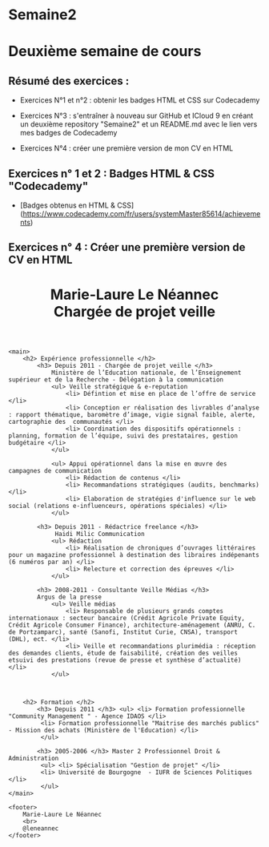 # Semaine2
# Deuxième semaine de cours


## Résumé des exercices :

* Exercices N°1 et n°2 : obtenir les badges HTML et CSS sur Codecademy

* Exercices N°3 : s'entraîner à nouveau sur GitHub et ICloud 9 en créant un deuxième repository "Semaine2" et un README.md avec le lien vers mes badges de Codecademy

* Exercices N°4 : créer une première version de mon CV en HTML


## Exercices n° 1 et 2 : Badges HTML & CSS "Codecademy"
* [Badges obtenus en HTML & CSS] (https://www.codecademy.com/fr/users/systemMaster85614/achievements)


## Exercices n° 4 : Créer une première version de CV en HTML

<!DOCTYPE html>
<html>
    <header> 
        <h1> Marie-Laure Le Néannec
        <br>
        Chargée de projet veille </h1>
    </header>
    
    <main>
        <h2> Expérience professionnelle </h2>
            <h3> Depuis 2011 - Chargée de projet veille </h3>
                Ministère de l’Education nationale, de l’Enseignement supérieur et de la Recherche - Délégation à la communication
                <ul> Veille stratégique & e-reputation
                    <li> Défintion et mise en place de l’offre de service </li>
                    <li> Conception er réalisation des livrables d’analyse : rapport thématique, baromètre d’image, vigie signal faible, alerte, cartographie des  communautés </li>
                    <li> Coordination des dispositifs opérationnels : planning, formation de l’équipe, suivi des prestataires, gestion budgétaire </li>
                </ul>
            
                <ul> Appui opérationnel dans la mise en œuvre des campagnes de communication
                    <li> Rédaction de contenus </li>
                    <li> Recommandations stratégiques (audits, benchmarks) </li>
                    <li> Elaboration de stratégies d'influence sur le web social (relations e-influenceurs, opérations spéciales) </li>
                </ul>
            
            <h3> Depuis 2011 - Rédactrice freelance </h3>
                 Haidi Milic Communication
                <ul> Rédaction
                    <li> Réalisation de chroniques d’ouvrages littéraires pour un magazine professionnel à destination des libraires indépenants (6 numéros par an) </li>
                    <li> Relecture et correction des épreuves </li>
                </ul>

            <h3> 2008-2011 - Consultante Veille Médias </h3>
            Argus de la presse
                <ul> Veille médias
                    <li> Responsable de plusieurs grands comptes internationaux : secteur bancaire (Crédit Agricole Private Equity, Crédit Agricole Consumer Finance), architecture-aménagement (ANRU, C. de Portzamparc), santé (Sanofi, Institut Curie, CNSA), transport (DHL), ect. </li>
                    <li> Veille et recommandations plurimédia : réception des demandes clients, étude de faisabilité, création des veilles etsuivi des prestations (revue de presse et synthèse d’actualité) </li>
                </ul>



        <h2> Formation </h2>
            <h3> Depuis 2011 </h3> <ul> <li> Formation professionnelle "Community Management " - Agence IDAOS </li>
             <li> Formation professionnelle "Maitrise des marchés publics" - Mission des achats (Ministère de l'Education) </li> 
             </ul>

            <h3> 2005-2006 </h3> Master 2 Professionnel Droit & Administration           
             <ul> <li> Spécialisation "Gestion de projet" </li>
             <li> Université de Bourgogne  - IUFR de Sciences Politiques </li> 
             </ul>          
    </main>

    <footer>
        Marie-Laure Le Néannec
        <br>
        @leneannec
    </footer>

</html>

